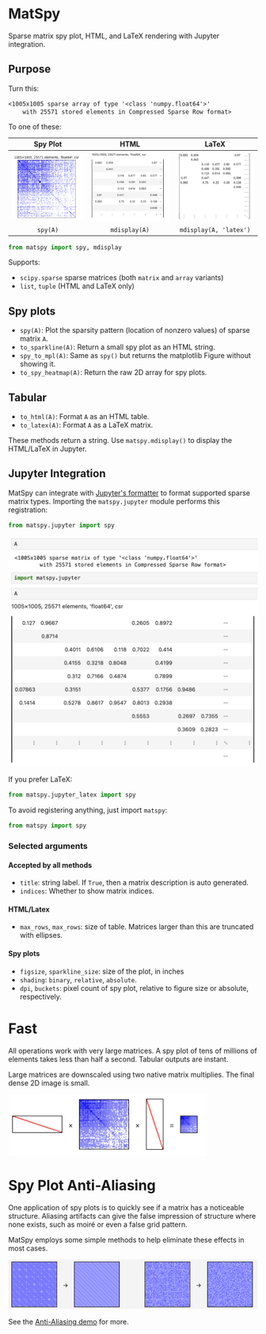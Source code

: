 # MatSpy

Sparse matrix spy plot, HTML, and LaTeX rendering with Jupyter integration.

## Purpose

Turn this:
```
<1005x1005 sparse array of type '<class 'numpy.float64'>'
	with 25571 stored elements in Compressed Sparse Row format>
```

To one of these:

|                          Spy Plot                          |                          HTML                           |                           LaTeX                           |
|:----------------------------------------------------------:|:-------------------------------------------------------:|:---------------------------------------------------------:|
| <img src="doc/images/spy.png" width="200" alt="Spy plot"/> | <img src="doc/images/html.png" width="200" alt="HTML"/> | <img src="doc/images/latex.png" width="200" alt="LaTeX"/> |
|                          `spy(A)`                          |                      `mdisplay(A)`                      |                  `mdisplay(A, 'latex')`                   |

```python
from matspy import spy, mdisplay
```

Supports:
* `scipy.sparse` sparse matrices (both `matrix` and `array` variants)
* `list`, `tuple` (HTML and LaTeX only)

## Spy plots
* `spy(A)`: Plot the sparsity pattern (location of nonzero values) of sparse matrix `A`.
* `to_sparkline(A)`: Return a small spy plot as an HTML string.
* `spy_to_mpl(A)`: Same as `spy()` but returns the matplotlib Figure without showing it.
* `to_spy_heatmap(A)`: Return the raw 2D array for spy plots. 

## Tabular
* `to_html(A)`: Format `A` as an HTML table.
* `to_latex(A)`: Format `A` as a LaTeX matrix.

These methods return a string. Use `matspy.mdisplay()` to display the HTML/LaTeX in Jupyter.

## Jupyter Integration

MatSpy can integrate with [Jupyter's formatter](https://ipython.readthedocs.io/en/stable/config/integrating.html)
to format supported sparse matrix types. Importing the `matspy.jupyter` module performs this registration:

```python
from matspy.jupyter import spy
```
<img src="doc/images/jupyter_register.png" width="619" alt="Effect of Jupyter integration"/>

If you prefer LaTeX:
```python
from matspy.jupyter_latex import spy
```

To avoid registering anything, just import `matspy`:
```python
from matspy import spy
```

### Selected arguments

#### Accepted by all methods
* `title`: string label. If `True`, then a matrix description is auto generated.
* `indices`: Whether to show matrix indices.

#### HTML/Latex
* `max_rows`, `max_rows`: size of table. Matrices larger than this are truncated with ellipses.

#### Spy plots
* `figsize`, `sparkline_size`: size of the plot, in inches
* `shading`: `binary`, `relative`, `absolute`.
* `dpi`, `buckets`: pixel count of spy plot, relative to figure size or absolute, respectively.


# Fast
All operations work with very large matrices. A spy plot of tens of millions of elements takes less than half a second.
Tabular outputs are instant.

Large matrices are downscaled using two native matrix multiplies. The final dense 2D image is small.

<img src="doc/images/triple_product.png" height="125" width="400" alt="triple product"/>

# Spy Plot Anti-Aliasing
One application of spy plots is to quickly see if a matrix has a noticeable structure. Aliasing artifacts can give the false impression of structure where none exists, such as moiré or even a false grid pattern.

MatSpy employs some simple methods to help eliminate these effects in most cases.

![sparkline AA](doc/images/sparkline_aa.png)

See the [Anti-Aliasing demo](demo-anti-aliasing.ipynb) for more.
